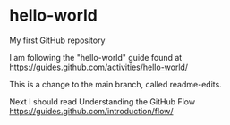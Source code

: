 # hello-world
My first GitHub repository

I am following the "hello-world" guide found at https://guides.github.com/activities/hello-world/

This is a change to the main branch, called readme-edits.

Next I should read Understanding the GitHub Flow https://guides.github.com/introduction/flow/
